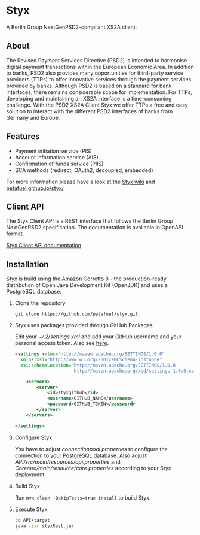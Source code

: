 # Styx

A Berlin Group NextGenPSD2-compliant XS2A client.

## About

The Revised Payment Services Directive (PSD2) is intended to harmonise digital payment transactions within the European Economic Area. In addition to banks, PSD2 also provides many opportunities for third-party service providers (TTPs) to offer innovative services through the payment services provided by banks. Although PSD2 is based on a standard for bank interfaces, there remains considerable scope for implementation. For TTPs, developing and maintaining an XS2A interface is a time-consuming challenge. With the PSD2 XS2A Client Styx we offer TTPs a free and easy solution to interact with the different PSD2 interfaces of banks from Germany and Europe.

## Features

* Payment initiation service (PIS)
* Account information service (AIS)
* Confirmation of funds service (PIIS)
* SCA methods (redirect, OAuth2, decoupled, embedded)

For more information please have a look at the [Styx wiki](https://github.com/petafuel/styx/wiki) and [petafuel.github.io/styx/](https://petafuel.github.io/styx/).

## Client API

The Styx Client API is a REST interface that follows the Berlin Group NextGenPSD2 specification. The documentation is available in OpenAPI format.

[Styx Client API documentation](https://petafuel.github.io/styx/api/)

## Installation

Styx is build using the Amazon Corretto 8 - the production-ready distribution of Open Java Development Kit (OpenJDK) and uses a PostgreSQL database.

1. Clone the repository

   `git clone https://github.com/petafuel/styx.git`

2. Styx uses packages provided through GitHub Packages

   Edit your *~/.2/settings.xml* and add your GitHub username and your personal access token. Also see [here](https://help.github.com/en/packages/using-github-packages-with-your-projects-ecosystem/configuring-apache-maven-for-use-with-github-packages#authenticating-to-github-packages).

   ```xml
   <settings xmlns="http://maven.apache.org/SETTINGS/1.0.0"
     xmlns:xsi="http://www.w3.org/2001/XMLSchema-instance"
     xsi:schemaLocation="http://maven.apache.org/SETTINGS/1.0.0
                         http://maven.apache.org/xsd/settings-1.0.0.xsd">    
   
       <servers>
           <server>
               <id>styxgithub</id>
               <username>GITHUB_NAME</username>
               <password>GITHUB_TOKEN</password>
           </server>
       </servers>
   
   </settings>
   ```

3. Configure Styx

   You have to adjust *connectionpool.properties* to configure the connection to your PostgreSQL database.
   Also adjust *API/src/main/resources/api.properties* and *Core/src/main/resource/core.properties* according to your Styx deployment.

4. Build Styx

   Run `mvn clean -DskipTests=true install` to build Styx.

5. Execute Styx

   ```sh
   cd API/target
   java -jar styxRest.jar
   ```
